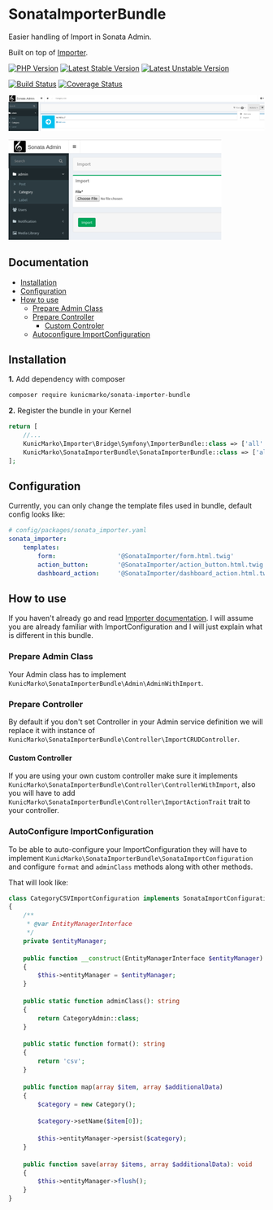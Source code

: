 SonataImporterBundle
====================

Easier handling of Import in Sonata Admin.

Built on top of [Importer](https://github.com/kunicmarko20/importer).

[![PHP Version](https://img.shields.io/badge/php-%5E7.1-blue.svg)](https://img.shields.io/badge/php-%5E7.1-blue.svg)
[![Latest Stable Version](https://poser.pugx.org/kunicmarko/sonata-importer-bundle/v/stable)](https://packagist.org/packages/kunicmarko/sonata-importer-bundle)
[![Latest Unstable Version](https://poser.pugx.org/kunicmarko/sonata-importer-bundle/v/unstable)](https://packagist.org/packages/kunicmarko/sonata-importer-bundle)

[![Build Status](https://travis-ci.org/kunicmarko20/SonataImporterBundle.svg?branch=master)](https://travis-ci.org/kunicmarko20/SonataImporterBundle)
[![Coverage Status](https://coveralls.io/repos/github/kunicmarko20/SonataImporterBundle/badge.svg?branch=master)](https://coveralls.io/github/kunicmarko20/SonataImporterBundle?branch=master)


![Import Action](docs/images/import_action.png)

![Import Form](docs/images/import_form.png)

Documentation
-------------

* [Installation](#installation)
* [Configuration](#configuration)
* [How to use](#how-to-use)
    * [Prepare Admin Class](#prepare-admin-class)
    * [Prepare Controller](#prepare-controller)
        * [Custom Controler](#custom-controller)
    * [Autoconfigure ImportConfiguration](#autoconfigure-importconfiguration)

## Installation

**1.**  Add dependency with composer

```bash
composer require kunicmarko/sonata-importer-bundle
```

**2.** Register the bundle in your Kernel

```php
return [
    //...
    KunicMarko\Importer\Bridge\Symfony\ImporterBundle::class => ['all' => true],
    KunicMarko\SonataImporterBundle\SonataImporterBundle::class => ['all' => true],
];
```

## Configuration

Currently, you can only change the template files used in bundle, default config looks like:

```yaml
# config/packages/sonata_importer.yaml
sonata_importer:
    templates:
        form:                 '@SonataImporter/form.html.twig'
        action_button:        '@SonataImporter/action_button.html.twig'
        dashboard_action:     '@SonataImporter/dashboard_action.html.twig'
```

## How to use

If you haven't already go and read [Importer documentation](https://github.com/kunicmarko20/importer#how-to-use).
I will assume you are already familiar with ImportConfiguration and I will just explain what is different in
this bundle.

### Prepare Admin Class

Your Admin class has to implement `KunicMarko\SonataImporterBundle\Admin\AdminWithImport`.

### Prepare Controller

By default if you don't set Controller in your Admin service definition we will replace it
with instance of `KunicMarko\SonataImporterBundle\Controller\ImportCRUDController`.

#### Custom Controller

If you are using your own custom controller make sure it implements `KunicMarko\SonataImporterBundle\Controller\ControllerWithImport`,
also you will have to add `KunicMarko\SonataImporterBundle\Controller\ImportActionTrait`
trait to your controller.

### AutoConfigure ImportConfiguration

To be able to auto-configure your ImportConfiguration they will have to implement
`KunicMarko\SonataImporterBundle\SonataImportConfiguration` and configure `format` and `adminClass` methods
along with other methods.

That will look like:

```php
class CategoryCSVImportConfiguration implements SonataImportConfiguration
{
    /**
     * @var EntityManagerInterface
     */
    private $entityManager;

    public function __construct(EntityManagerInterface $entityManager)
    {
        $this->entityManager = $entityManager;
    }

    public static function adminClass(): string
    {
        return CategoryAdmin::class;
    }

    public static function format(): string
    {
        return 'csv';
    }

    public function map(array $item, array $additionalData)
    {
        $category = new Category();

        $category->setName($item[0]);

        $this->entityManager->persist($category);
    }

    public function save(array $items, array $additionalData): void
    {
        $this->entityManager->flush();
    }
}
```
